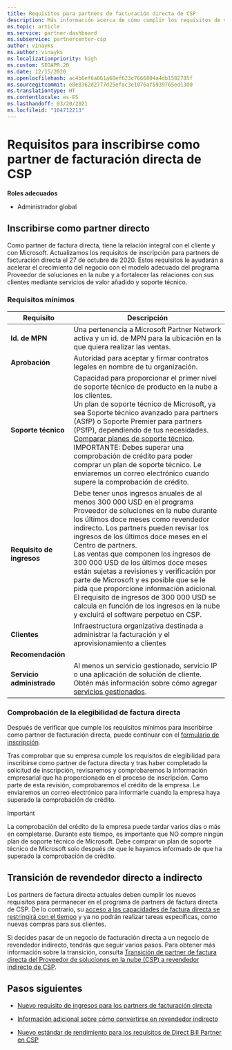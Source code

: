 ```yaml
---
title: Requisitos para partners de facturación directa de CSP
description: Más información acerca de cómo cumplir los requisitos de servicio y soporte técnico más recientes para convertirte en un partner de facturación directa en el programa Proveedor de soluciones en la nube (CSP) de Microsoft.
ms.topic: article
ms.service: partner-dashboard
ms.subservice: partnercenter-csp
author: vinayks
ms.author: vinayks
ms.localizationpriority: high
ms.custom: SEOAPR.20
ms.date: 12/15/2020
ms.openlocfilehash: ac4b6ef6a061a68ef623c7666804a4db1582785f
ms.sourcegitcommit: e8e8362d2777d25efac3e1076af5939765ed13d0
ms.translationtype: HT
ms.contentlocale: es-ES
ms.lasthandoff: 03/20/2021
ms.locfileid: "104712213"
---
```

# <a name="requirements-to-enroll-as-a-csp-direct-bill-partner"></a>Requisitos para inscribirse como partner de facturación directa de CSP

**Roles adecuados**

- Administrador global

## <a name="enroll-as-a-direct-partner"></a>Inscribirse como partner directo

Como partner de factura directa, tiene la relación integral con el cliente y con Microsoft. Actualizamos los requisitos de inscripción para partners de facturación directa el 27 de octubre de 2020. Estos requisitos le ayudarán a acelerar el crecimiento del negocio con el modelo adecuado del programa Proveedor de soluciones en la nube y a fortalecer las relaciones con sus clientes mediante servicios de valor añadido y soporte técnico.  

### <a name="minimum-requirements"></a>Requisitos mínimos

|**Requisito**|  **Descripción**  |
|--------------------------------|--------------------------------------------------------------|
|**Id. de MPN**   |Una pertenencia a Microsoft Partner Network activa y un id. de MPN para la ubicación en la que quiera realizar las ventas.   |
|**Aprobación**   |Autoridad para aceptar y firmar contratos legales en nombre de tu organización.|
|**Soporte técnico**   |Capacidad para proporcionar el primer nivel de soporte técnico de producto en la nube a los clientes. <br/>Un plan de soporte técnico de Microsoft, ya sea Soporte técnico avanzado para partners (ASfP) o Soporte Premier para partners (PSfP), dependiendo de tus necesidades. [Comparar planes de soporte técnico](https://partner.microsoft.com/support/partnersupport).<br/>IMPORTANTE: Debes superar una comprobación de crédito para poder comprar un plan de soporte técnico. Le enviaremos un correo electrónico cuando supere la comprobación de crédito. |
|**Requisito de ingresos**|Debe tener unos ingresos anuales de al menos 300 000 USD en el programa Proveedor de soluciones en la nube durante los últimos doce meses como revendedor indirecto. Los partners pueden revisar los ingresos de los últimos doce meses en el Centro de partners.<br/>Las ventas que componen los ingresos de 300 000 USD de los últimos doce meses están sujetas a revisiones y verificación por parte de Microsoft y es posible que se le pida que proporcione información adicional. El requisito de ingresos de 300 000 USD se calcula en función de los ingresos en la nube y excluirá el software perpetuo en CSP.|
|**Clientes** |Infraestructura organizativa destinada a administrar la facturación y el aprovisionamiento a clientes|
|**Recomendación**|             |
|**Servicio administrado**   |Al menos un servicio gestionado, servicio IP o una aplicación de solución de cliente. Obtén más información sobre cómo agregar [servicios gestionados](https://partner.microsoft.com/business-opportunities/managed-services-provider).|


### <a name="verify-direct-bill-eligibility"></a>Comprobación de la elegibilidad de factura directa

Después de verificar que cumple los requisitos mínimos para inscribirse como partner de facturación directa, puede continuar con el [formulario de inscripción](https://partner.microsoft.com/pcv/register/joinnow/enrollmentwelcome/Reseller/migrate?cloudInstance=Global).

Tras comprobar que su empresa cumple los requisitos de elegibilidad para inscribirse como partner de factura directa y tras haber completado la solicitud de inscripción, revisaremos y comprobaremos la información empresarial que ha proporcionado en el proceso de inscripción. Como parte de esta revisión, comprobaremos el crédito de la empresa. Le enviaremos un correo electrónico para informarle cuando la empresa haya superado la comprobación de crédito.
>[!IMPORTANT]
>La comprobación del crédito de la empresa puede tardar varios días o más en completarse. Durante este tiempo, es importante que NO compre ningún plan de soporte técnico de Microsoft. Debe comprar un plan de soporte técnico de Microsoft solo después de que le hayamos informado de que ha superado la comprobación de crédito.

## <a name="transition-from-direct-to-indirect-reseller"></a>Transición de revendedor directo a indirecto

Los partners de factura directa actuales deben cumplir los nuevos requisitos para permanecer en el programa de partners de factura directa de CSP. De lo contrario, su [acceso a las capacidades de factura directa se restringirá con el tiempo](restricted-direct-bill-capabilities.md) y ya no podrán realizar tareas específicas, como nuevas compras para sus clientes.

Si decides pasar de un negocio de facturación directa a un negocio de revendedor indirecto, tendrás que seguir varios pasos. Para obtener más información sobre la transición, consulta [Transición de partner de factura directa del Proveedor de soluciones en la nube (CSP) a revendedor indirecto de CSP](transition-direct-to-indirect.md).

## <a name="next-steps"></a>Pasos siguientes

- [Nuevo requisito de ingresos para los partners de facturación directa](./announcements/2020-october.md#13)
 
- [Información adicional sobre cómo convertirse en revendedor indirecto](https://assetsprod.microsoft.com/csp-directbill-to-indirect-transition.pdf)

- [Nuevo estándar de rendimiento para los requisitos de Direct Bill Partner en CSP](https://partner.microsoft.comresources/collection/new-performance-standard-for-direct-bill-partner-requirements-in-csp#/)
